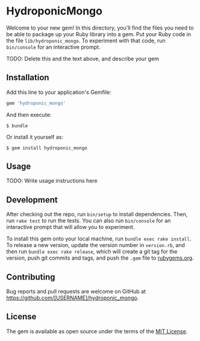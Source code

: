 # HydroponicMongo

Welcome to your new gem! In this directory, you'll find the files you need to be able to package up your Ruby library into a gem. Put your Ruby code in the file `lib/hydroponic_mongo`. To experiment with that code, run `bin/console` for an interactive prompt.

TODO: Delete this and the text above, and describe your gem

## Installation

Add this line to your application's Gemfile:

```ruby
gem 'hydroponic_mongo'
```

And then execute:

    $ bundle

Or install it yourself as:

    $ gem install hydroponic_mongo

## Usage

TODO: Write usage instructions here

## Development

After checking out the repo, run `bin/setup` to install dependencies. Then, run `rake test` to run the tests. You can also run `bin/console` for an interactive prompt that will allow you to experiment.

To install this gem onto your local machine, run `bundle exec rake install`. To release a new version, update the version number in `version.rb`, and then run `bundle exec rake release`, which will create a git tag for the version, push git commits and tags, and push the `.gem` file to [rubygems.org](https://rubygems.org).

## Contributing

Bug reports and pull requests are welcome on GitHub at https://github.com/[USERNAME]/hydroponic_mongo.

## License

The gem is available as open source under the terms of the [MIT License](https://opensource.org/licenses/MIT).
